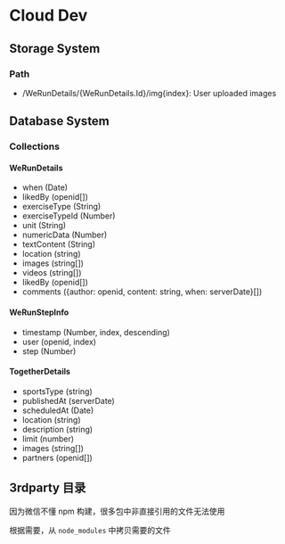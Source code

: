 # Cloud Dev

## Storage System

### Path

* /WeRunDetails/{WeRunDetails.Id}/img{index}: User uploaded images

## Database System

### Collections

#### WeRunDetails

* when (Date)
* likedBy (openid[])
* exerciseType (String)
* exerciseTypeId (Number)
* unit (String)
* numericData (Number)
* textContent (String)
* location (string)
* images (string[])
* videos (string[])
* likedBy (openid[])
* comments ({author: openid, content: string, when: serverDate}[])

#### WeRunStepInfo

* timestamp (Number, index, descending)
* user (openid, index)
* step (Number)

#### TogetherDetails

* sportsType (string)
* publishedAt (serverDate)
* scheduledAt (Date)
* location (string)
* description (string)
* limit (number)
* images (string[])
* partners (openid[])


## 3rdparty 目录
因为微信不懂 npm 构建，很多包中非直接引用的文件无法使用

根据需要，从 `node_modules` 中拷贝需要的文件

